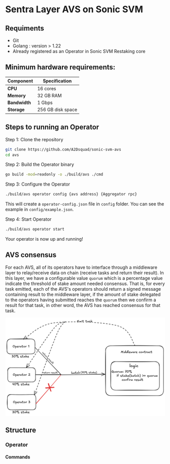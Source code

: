 # Sentra Layer AVS on Sonic SVM


## Requiments

- Git
- Golang : version > 1.22
- Already registered as an Operator in Sonic SVM Restaking core

## Minimum hardware requirements:

| Component     | Specification     |
|---------------|-------------------|
| **CPU**       | 16 cores          |
| **Memory**    | 32 GB RAM         |
| **Bandwidth** | 1 Gbps            |
| **Storage**   | 256 GB disk space |

## Steps to running an Operator

Step 1: Clone the repository

```bash
git clone https://github.com/A2Dsquad/sonic-svm-avs
cd avs
```

Step 2: Build the Operator binary

```bash
go build -mod=readonly -o ./build/avs ./cmd
```

Step 3: Configure the Operator

```bash
./build/avs operator config {avs address} {Aggregator rpc}
```

This will create a `operator-config.json` file in `config` folder. You can see the example in `config/example.json`.

Step 4: Start Operator
```bash
./build/avs operator start
```

Your operator is now up and running!

## AVS consensus

For each AVS, all of its operators have to interface through a middleware layer to relay/receive data on chain (receive tasks and return their result). In this layer, we have a configurable value `quorum` which is a percentage value indicate the threshold of stake amount needed consensus. That is, for every task emitted, each of the AVS's operators should return a signed message containing result to the middleware layer, if the amount of stake delegated to the operators having submitted reaches the `quorum` then we confirm a result for that task, in other word, the AVS has reached consensus for that task. 

![alt text](consensus.png)

## Structure

### Operator

#### Commands

